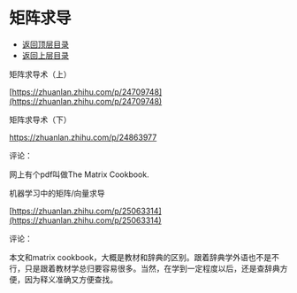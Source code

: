 # 矩阵求导

* [返回顶层目录](../../SUMMARY.md#目录)
* [返回上层目录](linear-algebra.md)


矩阵求导术（上）

[https://zhuanlan.zhihu.com/p/24709748](https://zhuanlan.zhihu.com/p/24709748)

矩阵求导术（下）

https://zhuanlan.zhihu.com/p/24863977

评论：

网上有个pdf叫做The Matrix Cookbook.



机器学习中的矩阵/向量求导

[https://zhuanlan.zhihu.com/p/25063314](https://zhuanlan.zhihu.com/p/25063314)

评论：

本文和matrix cookbook，大概是教材和辞典的区别。跟着辞典学外语也不是不行，只是跟着教材学总归要容易很多。当然，在学到一定程度以后，还是查辞典方便，因为释义准确又方便查找。





